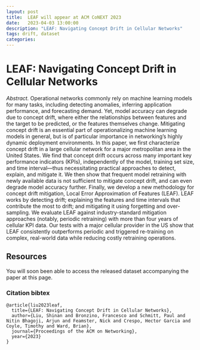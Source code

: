 ```yaml
---
layout: post
title:  LEAF will appear at ACM CoNEXT 2023
date:   2023-04-03 13:00:00
description: "LEAF: Navigating Concept Drift in Cellular Networks"
tags: drift, dataset
categories: 
---
```


# LEAF: Navigating Concept Drift in Cellular Networks

*Abstract.* Operational networks commonly rely on machine learning models for many tasks, including detecting anomalies, inferring application performance, and forecasting demand. Yet, model accuracy can degrade due to concept drift, where either the relationships between features and the target to be predicted, or the features themselves change. Mitigating concept drift is an essential part of operationalizing machine learning models in general, but is of particular importance in networking’s highly dynamic deployment environments. In this paper, we first characterize concept drift in a large cellular network for a major metropolitan area in the United States. We find that concept drift occurs across many important key performance indicators (KPIs), independently of the model, training set size, and time interval—thus necessitating practical approaches to detect, explain, and mitigate it. We then show that frequent model retraining with newly available data is not sufficient to mitigate concept drift, and can even degrade model accuracy further. Finally, we develop a new methodology for concept drift mitigation, Local Error Approximation of Features (LEAF). LEAF works by detecting drift; explaining the features and time intervals that contribute the most to drift; and mitigating it using forgetting and over-sampling. We evaluate LEAF against industry-standard mitigation approaches (notably, periodic retraining) with more than four years of cellular KPI data. Our tests with a major cellular provider in the US show that LEAF consistently outperforms periodic and triggered re-training on complex, real-world data while reducing costly retraining operations.

## Resources
You will soon been able to access the released dataset accompanying the paper at this page.

### Citation bibtex
```
@article{liu2023leaf,
  title={LEAF: Navigating Concept Drift in Cellular Networks},
  author={Liu, Shinan and Bronzino, Francesco and Schmitt, Paul and Nitin Bhagoji, Arjun and Feamster, Nick and Crespo, Hector Garcia and Coyle, Timothy and Ward, Brian},
  journal={Proceedings of the ACM on Networking},
  year={2023}
}
```